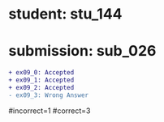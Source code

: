 # student: stu_144
# submission: sub_026

```diff
+ ex09_0: Accepted
+ ex09_1: Accepted
+ ex09_2: Accepted
- ex09_3: Wrong Answer
```
#incorrect=1
#correct=3
